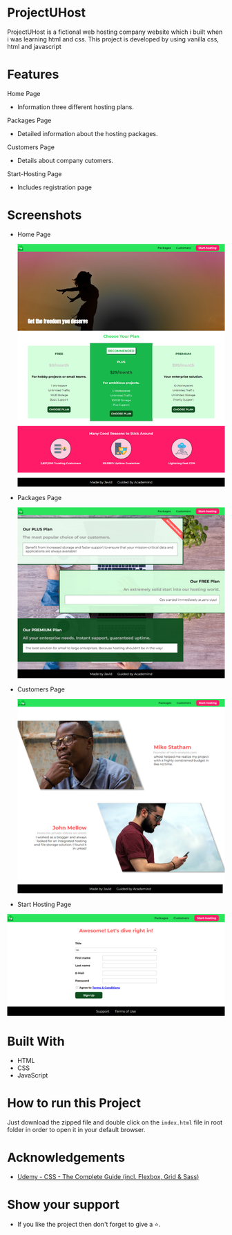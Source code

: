 # ProjectUHost

ProjectUHost is a fictional web hosting company website which i built when i was learning html and css. This project is developed by using vanilla css, html and javascript

# Features

Home Page

- Information three different hosting plans.

Packages Page

- Detailed information about the hosting packages.

Customers Page

- Details about company cutomers.

Start-Hosting Page

- Includes registration page

# Screenshots

- Home Page

  ![Home Page](screenshots/home-page.png)

- Packages Page

  ![Packages Page](screenshots/packages-page.png)

- Customers Page

  ![Customers Page](screenshots/customers-page.png)

- Start Hosting Page

![Start Hosting Page](screenshots/starthosting-page.png)

# Built With

- HTML
- CSS
- JavaScript

# How to run this Project

Just download the zipped file and double click on the `index.html` file in root folder in order to open it in your default browser.


# Acknowledgements

- [Udemy - CSS - The Complete Guide (incl. Flexbox, Grid & Sass)](https://www.udemy.com/course/css-the-complete-guide-incl-flexbox-grid-sass/)

# Show your support

- If you like the project then don't forget to give a ⭐.
